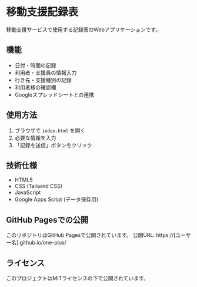 # 移動支援記録表

移動支援サービスで使用する記録表のWebアプリケーションです。

## 機能

- 日付・時間の記録
- 利用者・支援員の情報入力
- 行き先・支援種別の記録
- 利用者様の確認欄
- Googleスプレッドシートとの連携

## 使用方法

1. ブラウザで `index.html` を開く
2. 必要な情報を入力
3. 「記録を送信」ボタンをクリック

## 技術仕様

- HTML5
- CSS (Tailwind CSS)
- JavaScript
- Google Apps Script (データ保存用)

## GitHub Pagesでの公開

このリポジトリはGitHub Pagesで公開されています。
公開URL: https://[ユーザー名].github.io/one-plus/

## ライセンス

このプロジェクトはMITライセンスの下で公開されています。 